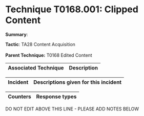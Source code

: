 # Technique T0168.001: Clipped Content

**Summary**: 

**Tactic**: TA28 Content Acquisition <br><br>**Parent Technique:** T0168 Edited Content


| Associated Technique | Description |
| --------- | ------------------------- |



| Incident | Descriptions given for this incident |
| -------- | -------------------- |



| Counters | Response types |
| -------- | -------------- |


DO NOT EDIT ABOVE THIS LINE - PLEASE ADD NOTES BELOW